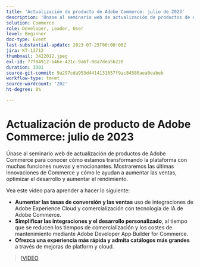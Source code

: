 ```yaml
---
title: 'Actualización de producto de Adobe Commerce: julio de 2023'
description: 'Únase al seminario web de actualización de productos de Adobe Commerce para conocer cómo estamos transformando la plataforma con muchas funciones nuevas y emocionantes. Mostraremos las últimas innovaciones de Commerce y cómo le ayudan a aumentar las ventas, optimizar el desarrollo y aumentar el rendimiento. Vea este vídeo para aprender a hacer lo siguiente: Aumentar las tasas de conversión y las ventas mediante la comercialización con tecnología de IA de Adobe Commerce y las integraciones de Adobe Experience Cloud.  Simplifique las integraciones y el desarrollo personalizado, a la vez que reduce el tiempo de comercialización y los costes de mantenimiento con Adobe Developer App Builder for Commerce.  Ofrezca una experiencia más rápida y admita catálogos más grandes a través de mejoras en la plataforma y la nube.'
solution: Commerce
role: Developer, Leader, User
level: Beginner
doc-type: Event
last-substantial-update: 2023-07-25T00:00:00Z
jira: KT-13712
thumbnail: 3422012.jpeg
exl-id: 77f84912-b46e-421c-9a6f-08a7dea5b228
duration: 3301
source-git-commit: 9a297cda953d4414131657f9ac84580aea0eabeb
workflow-type: tm+mt
source-wordcount: '202'
ht-degree: 0%

---
```


# Actualización de producto de Adobe Commerce: julio de 2023

Únase al seminario web de actualización de productos de Adobe Commerce para conocer cómo estamos transformando la plataforma con muchas funciones nuevas y emocionantes. Mostraremos las últimas innovaciones de Commerce y cómo le ayudan a aumentar las ventas, optimizar el desarrollo y aumentar el rendimiento.

Vea este vídeo para aprender a hacer lo siguiente:

* **Aumentar las tasas de conversión y las ventas** uso de integraciones de Adobe Experience Cloud y comercialización con tecnología de IA de Adobe Commerce.
* **Simplificar las integraciones y el desarrollo personalizado**, al tiempo que se reducen los tiempos de comercialización y los costes de mantenimiento mediante Adobe Developer App Builder for Commerce.
* **Ofrezca una experiencia más rápida y admita catálogos más grandes** a través de mejoras de platform y cloud.

>[!VIDEO](https://video.tv.adobe.com/v/3422012/?learn=on)
